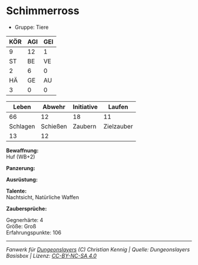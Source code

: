 # Schimmerross  
- Gruppe: Tiere  

| KÖR | AGI | GEI |  
| --- | --- | --- |  
| 9   | 12  | 1   |
| ST  | BE  | VE  |  
| 2   | 6   | 0   |
| HÄ  | GE  | AU  |  
| 3   | 0   | 0   |


| Leben    | Abwehr   | Initiative | Laufen     |
| -------- | -------- | ---------- | ---------- |
| 66       | 12       | 18         | 11         |
| Schlagen | Schießen | Zaubern    | Zielzauber |
| 13       | 12       |            |            |

**Bewaffnung:**  
Huf (WB+2)

**Panzerung:**  


**Ausrüstung:**  


**Talente:**  
Nachtsicht, Natürliche Waffen

**Zaubersprüche:**  


Gegnerhärte: 4  
Größe: Groß  
Erfahrungspunkte: 106  



___
*Fanwerk für [Dungeonslayers](https://www.dungeonslayers.net/) (C) Christian Kennig | Quelle: Dungeonslayers Basisbox | Lizenz: [CC-BY-NC-SA 4.0](https://creativecommons.org/licenses/by-nc-sa/4.0/deed.de)*
